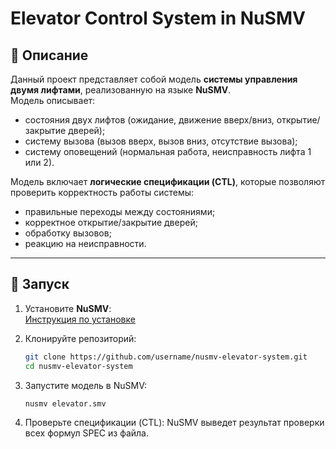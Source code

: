 # Elevator Control System in NuSMV

## 📖 Описание
Данный проект представляет собой модель **системы управления двумя лифтами**, реализованную на языке **NuSMV**.  
Модель описывает:
- состояния двух лифтов (ожидание, движение вверх/вниз, открытие/закрытие дверей);
- систему вызова (вызов вверх, вызов вниз, отсутствие вызова);
- систему оповещений (нормальная работа, неисправность лифта 1 или 2).  

Модель включает **логические спецификации (CTL)**, которые позволяют проверить корректность работы системы:
- правильные переходы между состояниями;
- корректное открытие/закрытие дверей;
- обработку вызовов;
- реакцию на неисправности.  

---

## 🚀 Запуск
1. Установите **NuSMV**:  
   [Инструкция по установке](https://nusmv.fbk.eu/NuSMV/download/getting-v2.html)

2. Клонируйте репозиторий:
   ```bash
   git clone https://github.com/username/nusmv-elevator-system.git
   cd nusmv-elevator-system

3. Запустите модель в NuSMV:
   ```bash
   nusmv elevator.smv

4. Проверьте спецификации (CTL):
NuSMV выведет результат проверки всех формул SPEC из файла.
